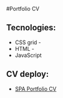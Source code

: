 #Portfolio CV

## Tecnologies: 
- CSS grid - 
- HTML -
- JavaScript 

## CV deploy:

- [SPA Portfolio CV](https://cris3h.github.io/portfolio-cv/portfolio/)
